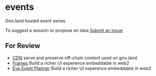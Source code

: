 # events
Gno.land hosted event series

To suggest a session or propose an idea [Submit an Issue](https://github.com/BUIDLTHEFUTURE/events/issues/new)

## For Review


- [CDN](https://github.com/BUIDLTHEFUTURE/events/issues/new?template=proposal-scoring.yml&title=CDN%20Project&proposal_id=cdn) serve and preserve off-chain content used on gno.land
- [Frames](https://github.com/BUIDLTHEFUTURE/events/issues/new?template=proposal-scoring.yml&title=Frames%20Project&proposal_id=frames) Build a richer UI experence embeddable in web2
- [Eve Event Planner](https://github.com/BUIDLTHEFUTURE/events/issues/new?template=proposal-scoring.yml&title=Eve%20Project&proposal_id=eve) Build a richer UI experence embeddable in web2
